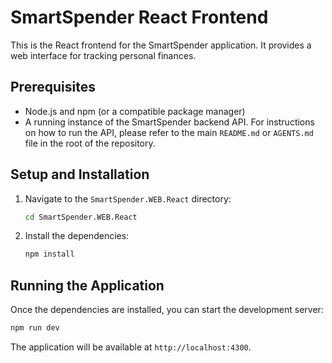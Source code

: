 # SmartSpender React Frontend

This is the React frontend for the SmartSpender application. It provides a web interface for tracking personal finances.

## Prerequisites

- Node.js and npm (or a compatible package manager)
- A running instance of the SmartSpender backend API. For instructions on how to run the API, please refer to the main `README.md` or `AGENTS.md` file in the root of the repository.

## Setup and Installation

1.  Navigate to the `SmartSpender.WEB.React` directory:
    ```sh
    cd SmartSpender.WEB.React
    ```

2.  Install the dependencies:
    ```sh
    npm install
    ```

## Running the Application

Once the dependencies are installed, you can start the development server:

```sh
npm run dev
```

The application will be available at `http://localhost:4300`.

